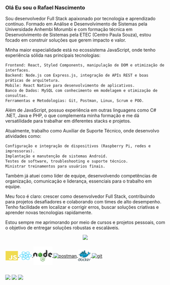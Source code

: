 ### Olá Eu sou o Rafael Nascimento 
Sou desenvolvedor Full Stack apaixonado por tecnologia e aprendizado contínuo. Formado em Análise e Desenvolvimento de Sistemas pela Universidade Anhembi Morumbi e com formação técnica em Desenvolvimento de Sistemas pela ETEC (Centro Paula Souza), estou focado em construir soluções que gerem impacto e valor.

Minha maior especialidade está no ecossistema JavaScript, onde tenho experiência sólida nas principais tecnologias:

    Frontend: React, Styled Components, manipulação de DOM e otimização de interfaces.
    Backend: Node.js com Express.js, integração de APIs REST e boas práticas de arquitetura.
    Mobile: React Native para desenvolvimento de aplicativos.
    Banco de Dados: MySQL com conhecimento em modelagem e otimização de consultas.
    Ferramentas e Metodologias: Git, Postman, Linux, Scrum e POO.

Além de JavaScript, possuo experiência em outras linguagens como C# .NET, Java e PHP, o que complementa minha formação e me dá versatilidade para trabalhar em diferentes stacks e projetos.

Atualmente, trabalho como Auxiliar de Suporte Técnico, onde desenvolvo atividades como:

    Configuração e integração de dispositivos (Raspberry Pi, redes e impressoras).
    Implantação e manutenção de sistemas Android.
    Testes de software, troubleshooting e suporte técnico.
    Ministrar treinamentos para usuários finais.

Também já atuei como líder de equipe, desenvolvendo competências de organização, comunicação e liderança, essenciais para o trabalho em equipe.

Meu foco é claro: crescer como desenvolvedor Full Stack, contribuindo para projetos desafiadores e colaborando com times de alto desempenho. Tenho facilidade em localizar e corrigir erros, buscar soluções criativas e aprender novas tecnologias rapidamente.

Estou sempre me aprimorando por meio de cursos e projetos pessoais, com o objetivo de entregar soluções robustas e escaláveis.

<div align="center">
  <a href="https://github.com/RafaDev01">
  <img height="180em" src="https://github-readme-stats.vercel.app/api/top-langs/?username=RafaDev01&layout=compact&langs_count=7&theme=dracula"/>
</div>

<div style="display: inline_block"><br>
  <img align="center" alt="Rafa-Js" height="30" width="40" src="https://raw.githubusercontent.com/devicons/devicon/master/icons/javascript/javascript-plain.svg"/>
  <img align="center" alt="Rafa-React" height="30" width="40" src="https://raw.githubusercontent.com/devicons/devicon/master/icons/react/react-original.svg">
  <img align="center" alt="Rafa-Node height="50" width="60" src="https://raw.githubusercontent.com/devicons/devicon/master/icons/nodejs/nodejs-original-wordmark.svg"/>
  <img align="center" alt="postman" width="40" height="40" src="https://www.vectorlogo.zone/logos/getpostman/getpostman-icon.svg"/>
  <img src="https://raw.githubusercontent.com/devicons/devicon/master/icons/docker/docker-original-wordmark.svg" alt="docker" width="40" height="40" align="center"/>
  <img align="center" src="https://www.vectorlogo.zone/logos/git-scm/git-scm-icon.svg" alt="git" width="40" height="40"/>
</div>
  
  ##
 
<div> 
  <a href = "mailto:rflwwe123@hotmail.com"><img src="https://img.shields.io/badge/Microsoft_Outlook-0078D4?style=for-the-badge&logo=microsoft-outlook&logoColor=white"></a>
  <a href = "mailto:rflwweita2@gmail.com"><img src="https://img.shields.io/badge/-Gmail-%23333?style=for-the-badge&logo=gmail&logoColor=white" target="_blank"></a>
  <a href="https://www.linkedin.com/in/rafael-do-nascimento-santos-554178218/" target="_blank"><img src="https://img.shields.io/badge/-LinkedIn-%230077B5?style=for-the-badge&logo=linkedin&logoColor=white"></a> 
  
 
</div>

